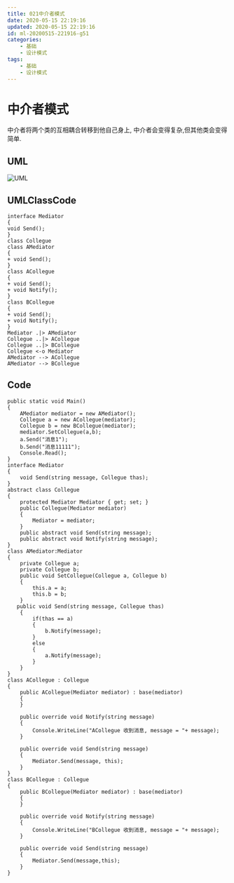 ```yaml
---
title: 021中介者模式
date: 2020-05-15 22:19:16
updated: 2020-05-15 22:19:16
id: ml-20200515-221916-g51
categories:
	- 基础
	- 设计模式
tags: 
	- 基础
	- 设计模式
---
```


# 中介者模式

中介者将两个类的互相耦合转移到他自己身上, 中介者会变得复杂,但其他类会变得简单.
<!--more-->
## UML

![UML](http://www.plantuml.com/plantuml/png/SoWkIImgAStDuShCAqajIajCJbNmJKt9J2p9B-AgvYhBpqnH24xDIz7GjEQgvKhEIImkLd3Epyb9JIzDXN8TaTHhAs3LuGZJWg44nlNBBybCgqJMuqII7fWR5FHgx91S13D3GGyi3kEYYJjXYjlevYl0pLJWSeIpTNMHp44JHvZZ07GfC501)

## UMLClassCode

```
interface Mediator
{
void Send();
}
class Collegue
class AMediator
{
+ void Send();
}
class ACollegue
{
+ void Send();
+ void Notify();
}
class BCollegue
{
+ void Send();
+ void Notify();
}
Mediator .|> AMediator
Collegue ..|> ACollegue
Collegue ..|> BCollegue
Collegue <-o Mediator  
AMediator --> ACollegue
AMediator --> BCollegue
```

## Code

```CSharp
public static void Main()
{
    AMediator mediator = new AMediator();
    Collegue a = new ACollegue(mediator);
    Collegue b = new BCollegue(mediator);
    mediator.SetCollegue(a,b);
    a.Send("消息1");
    b.Send("消息11111");
    Console.Read();
}
interface Mediator
{
    void Send(string message, Collegue thas);
}
abstract class Collegue
{
    protected Mediator Mediator { get; set; }
    public Collegue(Mediator mediator)
    {
        Mediator = mediator;
    }
    public abstract void Send(string message);
    public abstract void Notify(string message);
}
class AMediator:Mediator
{
    private Collegue a;
    private Collegue b;
    public void SetCollegue(Collegue a, Collegue b)
    {
        this.a = a;
        this.b = b;
    }
   public void Send(string message, Collegue thas)
    {
        if(thas == a)
        {
            b.Notify(message);
        }
        else
        {
            a.Notify(message);
        }
    }
}
class ACollegue : Collegue
{
    public ACollegue(Mediator mediator) : base(mediator)
    {
    }

    public override void Notify(string message)
    {
        Console.WriteLine("ACollegue 收到消息, message = "+ message);
    }

    public override void Send(string message)
    {
        Mediator.Send(message, this);
    }
}
class BCollegue : Collegue
{
    public BCollegue(Mediator mediator) : base(mediator)
    {
    }

    public override void Notify(string message)
    {
        Console.WriteLine("BCollegue 收到消息, message = "+ message);
    }

    public override void Send(string message)
    {
        Mediator.Send(message,this);
    }
}
```